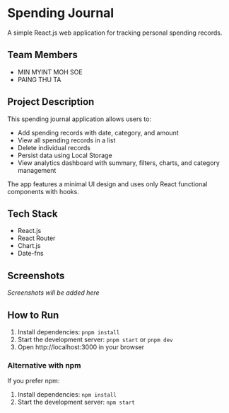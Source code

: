 # Spending Journal

A simple React.js web application for tracking personal spending records.

## Team Members
- MIN MYINT MOH SOE
- PAING THU TA

## Project Description
This spending journal application allows users to:
- Add spending records with date, category, and amount
- View all spending records in a list
- Delete individual records
- Persist data using Local Storage
- View analytics dashboard with summary, filters, charts, and category management

The app features a minimal UI design and uses only React functional components with hooks.

## Tech Stack
- React.js
- React Router
- Chart.js
- Date-fns

## Screenshots
*Screenshots will be added here*

## How to Run
1. Install dependencies: `pnpm install`
2. Start the development server: `pnpm start` or `pnpm dev`
3. Open http://localhost:3000 in your browser

### Alternative with npm
If you prefer npm:
1. Install dependencies: `npm install`
2. Start the development server: `npm start` 